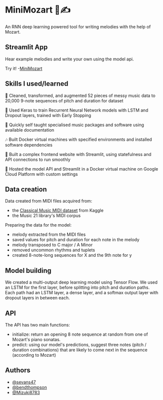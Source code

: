 
# MiniMozart 🎼✍️

An RNN deep learning powered tool for writing melodies with the help of Mozart.

## Streamlit App
Hear example melodies and write your own using the model api. 

Try it! -[MiniMozart](https://cmp-web-7wc6zc723a-ew.a.run.app/)

## Skills I used/learned

🎹 Cleaned, transformed, and augmented 52 pieces of messy music data to 20,000 9-note sequences of pitch and duration for dataset

🎵 Used Keras to train Recurrent Neural Network models with LSTM and Dropout layers, trained with Early Stopping

🎸 Quickly self taught specialised music packages and software using available documentation

🎶 Built Docker virtual machines with specified environments and installed software dependencies

🎻 Built a complex frontend website with Streamlit, using statefulness and API connections to run smoothly

🎺 Hosted the model API and Streamlit in a Docker virtual machine on Google Cloud Platform with custom settings


## Data creation

Data created from MIDI files acquired from:
- the [Classical Music MIDI dataset](https://www.kaggle.com/soumikrakshit/classical-music-midi) from Kaggle
- the Music 21 library's MIDI corpus

Preparing the data for the model:
- melody extracted from the MIDI files
- saved values for pitch and duration for each note in the melody
- melody transposed to C major / A Minor
- removed uncommon rhythms and tuplets
- created 8-note-long sequences for X and the 9th note for y

## Model building
We created a multi-output deep learning model using Tensor Flow.  We used an LSTM for the first layer, before splitting into pitch and duration paths.  Each path had an LSTM layer, a dense layer, and a softmax output layer with dropout layers in between each.

## API
The API has two main functions:
- initialize: return an opening 8 note sequence at random from one of Mozart's piano sonatas.
- predict: using our model's predictions, suggest three notes (pitch / duration combinations) that are likely to come next in the sequence (according to Mozart)



## Authors

- [@sevans47](https://github.com/sevans47)
- [@bendthompson](https://github.com/bendthompson)
- [@Mizuki8783](https://github.com/Mizuki8783)
